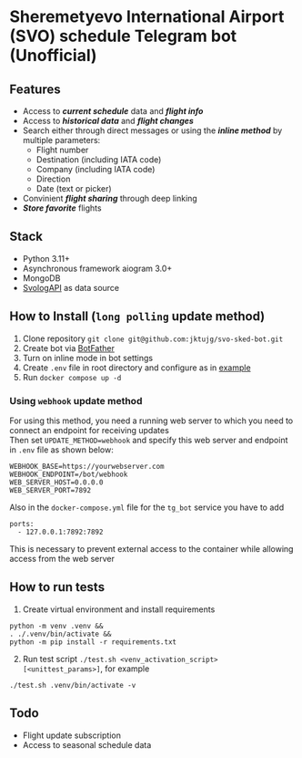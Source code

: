 # Sheremetyevo International Airport (SVO) schedule Telegram bot (Unofficial)
## Features 
+ Access to ***current schedule*** data and ***flight info***
+ Access to ***historical data*** and ***flight changes***
+ Search either through direct messages or using the ***inline method*** by multiple parameters:
  + Flight number
  + Destination (including IATA code)
  + Company (including IATA code)
  + Direction
  + Date (text or picker)
+ Convinient ***flight sharing*** through deep linking 
+ ***Store favorite*** flights 
## Stack
- Python 3.11+
- Asynchronous framework aiogram 3.0+
- MongoDB 
- [SvologAPI](https://svolog.ru/api/v1/docs) as data source
## How to Install (`long polling` update method)
1. Clone repository `git clone git@github.com:jktujg/svo-sked-bot.git`
2. Create bot via [BotFather](https://telegram.me/BotFather)
3. Turn on inline mode in bot settings
4. Create `.env` file in root directory and configure as in [example](./.example.env)
6. Run `docker compose up -d`
### Using `webhook` update method
For using this method, you need a running web server to which you need to connect an endpoint for receiving updates\
Then set `UPDATE_METHOD=webhook` and specify this web server and endpoint in `.env` file as shown below:
```shell
WEBHOOK_BASE=https://yourwebserver.com
WEBHOOK_ENDPOINT=/bot/webhook
WEB_SERVER_HOST=0.0.0.0
WEB_SERVER_PORT=7892
```
Also in the `docker-compose.yml` file for the `tg_bot` service you have to add
```
ports:
  - 127.0.0.1:7892:7892
```
This is necessary to prevent external access to the container while allowing access from the web server
## How to run tests 
1. Create virtual environment and install requirements
```shell
python -m venv .venv &&
. ./.venv/bin/activate &&
python -m pip install -r requirements.txt
```
2. Run test script `./test.sh <venv_activation_script> [<unittest_params>]`, for example
```shell
./test.sh .venv/bin/activate -v
```
## Todo
+ Flight update subscription
+ Access to seasonal schedule data

